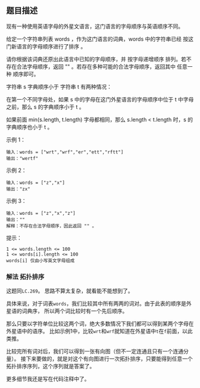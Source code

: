 ## 题目描述
现有一种使用英语字母的外星文语言，这门语言的字母顺序与英语顺序不同。

给定一个字符串列表 words ，作为这门语言的词典，words 中的字符串已经 按这门新语言的字母顺序进行了排序 。

请你根据该词典还原出此语言中已知的字母顺序，并 按字母递增顺序 排列。若不存在合法字母顺序，返回 "" 。若存在多种可能的合法字母顺序，返回其中 任意一种 顺序即可。

字符串 s 字典顺序小于 字符串 t 有两种情况：

在第一个不同字母处，如果 s 中的字母在这门外星语言的字母顺序中位于 t 中字母之前，那么 s 的字典顺序小于 t 。

如果前面 min(s.length, t.length) 字母都相同，那么 s.length < t.length 时，s 的字典顺序也小于 t 。

示例 1：
```
输入：words = ["wrt","wrf","er","ett","rftt"]
输出："wertf"
```
示例 2：
```
输入：words = ["z","x"]
输出："zx"
```
示例 3：
```
输入：words = ["z","x","z"]
输出：""
解释：不存在合法字母顺序，因此返回 "" 。
```

提示：
```
1 <= words.length <= 100
1 <= words[i].length <= 100
words[i] 仅由小写英文字母组成
```

### 解法 拓扑排序
这题同`LC.269`。
思路不算太复杂，就看能不能想到了。

具体来说，对于词表`words`，我们比较其中所有两两的词对。由于此表的顺序是外星语的词典序，
所以两个词比较时有一个先后顺序。

那么只要以字符单位比较这两个词，绝大多数情况下我们都可以得到某两个字母在外星语中的语序。
比如示例1中，比较`wrt`和`wrf`就知道在外星语中`t`在`f`前面，以此类推。

比较完所有词对后，我们可以得到一张有向图（但不一定连通且只有一个连通分量）。
接下来要做的，就是对这个有向图进行一次拓扑排序，只要能得到任意一个拓扑排序序列，这个序列就是答案了。

更多细节我还是写在代码注释中了。